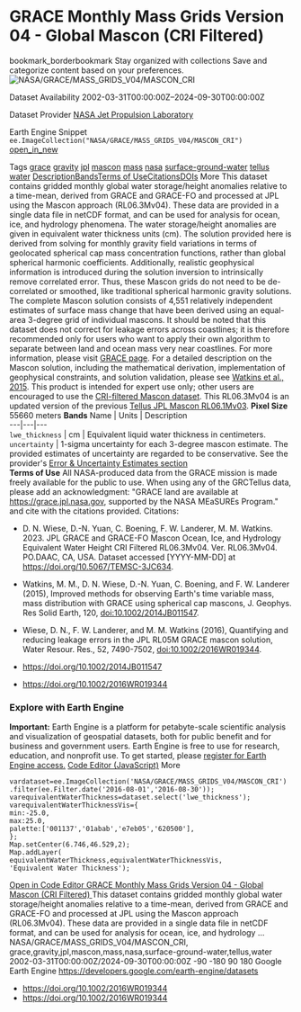  
#  GRACE Monthly Mass Grids Version 04 - Global Mascon (CRI Filtered) 
bookmark_borderbookmark Stay organized with collections  Save and categorize content based on your preferences.
![NASA/GRACE/MASS_GRIDS_V04/MASCON_CRI](https://developers.google.com/earth-engine/datasets/images/NASA/NASA_GRACE_MASS_GRIDS_V04_MASCON_CRI_sample.png) 

Dataset Availability
    2002-03-31T00:00:00Z–2024-09-30T00:00:00Z 

Dataset Provider
     [ NASA Jet Propulsion Laboratory ](https://grace.jpl.nasa.gov/data/get-data/jpl_global_mascons/) 

Earth Engine Snippet
     `    ee.ImageCollection("NASA/GRACE/MASS_GRIDS_V04/MASCON_CRI")   ` [ open_in_new ](https://code.earthengine.google.com/?scriptPath=Examples:Datasets/NASA/NASA_GRACE_MASS_GRIDS_V04_MASCON_CRI) 

Tags
     [grace](https://developers.google.com/earth-engine/datasets/tags/grace) [gravity](https://developers.google.com/earth-engine/datasets/tags/gravity) [jpl](https://developers.google.com/earth-engine/datasets/tags/jpl) [mascon](https://developers.google.com/earth-engine/datasets/tags/mascon) [mass](https://developers.google.com/earth-engine/datasets/tags/mass) [nasa](https://developers.google.com/earth-engine/datasets/tags/nasa) [surface-ground-water](https://developers.google.com/earth-engine/datasets/tags/surface-ground-water) [tellus](https://developers.google.com/earth-engine/datasets/tags/tellus) [water](https://developers.google.com/earth-engine/datasets/tags/water)
[Description](https://developers.google.com/earth-engine/datasets/catalog/NASA_GRACE_MASS_GRIDS_V04_MASCON_CRI#description)[Bands](https://developers.google.com/earth-engine/datasets/catalog/NASA_GRACE_MASS_GRIDS_V04_MASCON_CRI#bands)[Terms of Use](https://developers.google.com/earth-engine/datasets/catalog/NASA_GRACE_MASS_GRIDS_V04_MASCON_CRI#terms-of-use)[Citations](https://developers.google.com/earth-engine/datasets/catalog/NASA_GRACE_MASS_GRIDS_V04_MASCON_CRI#citations)[DOIs](https://developers.google.com/earth-engine/datasets/catalog/NASA_GRACE_MASS_GRIDS_V04_MASCON_CRI#dois) More
This dataset contains gridded monthly global water storage/height anomalies relative to a time-mean, derived from GRACE and GRACE-FO and processed at JPL using the Mascon approach (RL06.3Mv04). These data are provided in a single data file in netCDF format, and can be used for analysis for ocean, ice, and hydrology phenomena. The water storage/height anomalies are given in equivalent water thickness units (cm). The solution provided here is derived from solving for monthly gravity field variations in terms of geolocated spherical cap mass concentration functions, rather than global spherical harmonic coefficients. Additionally, realistic geophysical information is introduced during the solution inversion to intrinsically remove correlated error. Thus, these Mascon grids do not need to be de-correlated or smoothed, like traditional spherical harmonic gravity solutions.
The complete Mascon solution consists of 4,551 relatively independent estimates of surface mass change that have been derived using an equal-area 3-degree grid of individual mascons. It should be noted that this dataset does not correct for leakage errors across coastlines; it is therefore recommended only for users who want to apply their own algorithm to separate between land and ocean mass very near coastlines.
For more information, please visit [GRACE page](https://grace.jpl.nasa.gov/data/get-data/jpl_global_mascons/). For a detailed description on the Mascon solution, including the mathematical derivation, implementation of geophysical constraints, and solution validation, please see [Watkins et al., 2015](https://doi.org/10.1002/2014JB011547). This product is intended for expert use only; other users are encouraged to use the [CRI-filtered Mascon dataset](https://podaac.jpl.nasa.gov/dataset/TELLUS_GRAC-GRFO_MASCON_CRI_GRID_RL06.3_V4).
This RL06.3Mv04 is an updated version of the previous [Tellus JPL Mascon RL06.1Mv03](https://doi.org/10.5067/TEMSC-3MJ63).
**Pixel Size** 55660 meters 
**Bands**
Name | Units | Description  
---|---|---  
`lwe_thickness` | cm | Equivalent liquid water thickness in centimeters.  
`uncertainty` | 1-sigma uncertainty for each 3-degree mascon estimate. The provided estimates of uncertainty are regarded to be conservative. See the provider's [Error & Uncertainty Estimates section](https://grace.jpl.nasa.gov/data/get-data/jpl_global_mascons/)  
**Terms of Use**
All NASA-produced data from the GRACE mission is made freely available for the public to use. When using any of the GRCTellus data, please add an acknowledgment: "GRACE land are available at <https://grace.jpl.nasa.gov>, supported by the NASA MEaSUREs Program." and cite with the citations provided.
Citations:
  * D. N. Wiese, D.-N. Yuan, C. Boening, F. W. Landerer, M. M. Watkins. 2023. JPL GRACE and GRACE-FO Mascon Ocean, Ice, and Hydrology Equivalent Water Height CRI Filtered RL06.3Mv04. Ver. RL06.3Mv04. PO.DAAC, CA, USA. Dataset accessed [YYYY-MM-DD] at <https://doi.org/10.5067/TEMSC-3JC634>.
  * Watkins, M. M., D. N. Wiese, D.-N. Yuan, C. Boening, and F. W. Landerer (2015), Improved methods for observing Earth's time variable mass, mass distribution with GRACE using spherical cap mascons, J. Geophys. Res Solid Earth, 120, [doi:10.1002/2014JB011547](https://doi.org/10.1002/2014JB011547).
  * Wiese, D. N., F. W. Landerer, and M. M. Watkins (2016), Quantifying and reducing leakage errors in the JPL RL05M GRACE mascon solution, Water Resour. Res., 52, 7490-7502, [doi:10.1002/2016WR019344](https://doi.org/10.1002/2016WR019344).


  * [ https://doi.org/10.1002/2014JB011547 ](https://doi.org/10.1002/2014JB011547)
  * [ https://doi.org/10.1002/2016WR019344 ](https://doi.org/10.1002/2016WR019344)


### Explore with Earth Engine
**Important:** Earth Engine is a platform for petabyte-scale scientific analysis and visualization of geospatial datasets, both for public benefit and for business and government users. Earth Engine is free to use for research, education, and nonprofit use. To get started, please [register for Earth Engine access.](https://console.cloud.google.com/earth-engine)
[Code Editor (JavaScript)](https://developers.google.com/earth-engine/datasets/catalog/NASA_GRACE_MASS_GRIDS_V04_MASCON_CRI#code-editor-javascript-sample) More
```
vardataset=ee.ImageCollection('NASA/GRACE/MASS_GRIDS_V04/MASCON_CRI')
.filter(ee.Filter.date('2016-08-01','2016-08-30'));
varequivalentWaterThickness=dataset.select('lwe_thickness');
varequivalentWaterThicknessVis={
min:-25.0,
max:25.0,
palette:['001137','01abab','e7eb05','620500'],
};
Map.setCenter(6.746,46.529,2);
Map.addLayer(
equivalentWaterThickness,equivalentWaterThicknessVis,
'Equivalent Water Thickness');
```
[ Open in Code Editor ](https://code.earthengine.google.com/?scriptPath=Examples:Datasets/NASA/NASA_GRACE_MASS_GRIDS_V04_MASCON_CRI)
[ GRACE Monthly Mass Grids Version 04 - Global Mascon (CRI Filtered) ](https://developers.google.com/earth-engine/datasets/catalog/NASA_GRACE_MASS_GRIDS_V04_MASCON_CRI)
This dataset contains gridded monthly global water storage/height anomalies relative to a time-mean, derived from GRACE and GRACE-FO and processed at JPL using the Mascon approach (RL06.3Mv04). These data are provided in a single data file in netCDF format, and can be used for analysis for ocean, ice, and hydrology …
NASA/GRACE/MASS_GRIDS_V04/MASCON_CRI, grace,gravity,jpl,mascon,mass,nasa,surface-ground-water,tellus,water 
2002-03-31T00:00:00Z/2024-09-30T00:00:00Z
-90 -180 90 180 
Google Earth Engine
https://developers.google.com/earth-engine/datasets
  * [ https://doi.org/10.1002/2016WR019344 ](https://doi.org/https://grace.jpl.nasa.gov/data/get-data/jpl_global_mascons/)
  * [ https://doi.org/10.1002/2016WR019344 ](https://doi.org/https://developers.google.com/earth-engine/datasets/catalog/NASA_GRACE_MASS_GRIDS_V04_MASCON_CRI)


